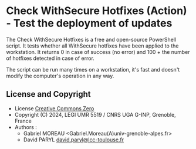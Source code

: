 # Check WithSecure Hotfixes (Action) - Test the deployment of updates

The Check WithSecure Hotfixes is a free and open-source PowerShell script.
It tests whether all WithSecure hotfixes have been applied to the workstation.
It returns 0 in case of success (no error) and 100 + the number of hotfixes
detected in case of error.

The script can be run many times on a workstation,
it's fast and doesn't modify the computer's operation in any way.


## License and Copyright

* License [Creative Commons Zero](https://spdx.org/licenses/CC0-1.0.html)
* Copyright (C) 2024, LEGI UMR 5519 / CNRS UGA G-INP, Grenoble, France
* Authors :
    * Gabriel MOREAU <Gabriel.Moreau(A)univ-grenoble-alpes.fr>
    * David PARYL <david.paryl@lcc-toulouse.fr>

